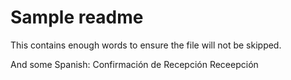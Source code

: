# Sample readme

This contains enough words to ensure the file will not be skipped.

And some Spanish:
Confirmación de Recepción
Receepción
